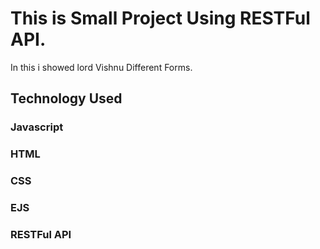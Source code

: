 # This is Small Project Using RESTFul API.
In this i showed lord Vishnu Different Forms.
## Technology Used
### Javascript
### HTML
### CSS
### EJS
### RESTFul API
